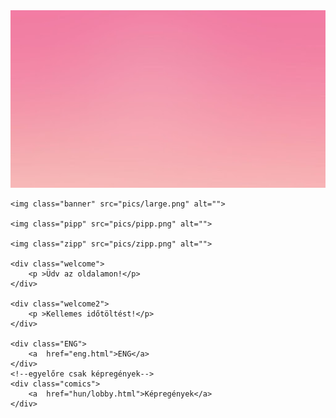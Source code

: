 <html>
    <meta charset="UTF-8">
<head>

</head>
<style>

    .background{
        position: fixed;
        z-index: -50px;
        width: 100%;
        height: 100%;
        left: 0em;
        top: 0em;
    }

    .banner{
        position: fixed;
        z-index: -40px;
        height: 400px;
        width: 50%;
        left: 50%;
        top: 0%;
        transform: translate(-50%, 0%);
        border-radius: 5%;
    }

    .pipp{
        position: fixed;
        z-index: -40px;
        width: 15%;
        right: 0%;
        top: 2%;
        transform: translate(-50%, 0%);
    }

    .zipp{
        position: fixed;
        z-index: -40px;
        width: 18%;
        left: 12%;
        top: 2%;
        transform: translate(-50%, 0%);
    }

    .welcome{
        font-family: Arial, Helvetica, sans-serif;
        font-weight: bolder;
        z-index: 1px;
        font-size: 70px;
        position: fixed;
        left: 50%;
        top: 0%;
        transform: translate(-50%, -25%);
    }

    .welcome2{
        font-family: Arial, Helvetica, sans-serif;
        font-weight: bolder;
        z-index: 1px;
        font-size: 60px;
        position: fixed;
        text-align: center;
        left: 50%;
        top: 15%;
        transform: translate(-50%, -25%);
    }

    .ENG{
        font-family: Arial, Helvetica, sans-serif;
        font-weight: bolder;
        font-size: 40px;
        position: fixed;
        left: 100%;
        top: 0%;
        transform: translate(-110%, 0%);
    }
    .comics{
        font-family: Arial, Helvetica, sans-serif;
        font-weight: bolder;
        font-size: 40px;
        position: fixed;
        text-align: center;
        left: 50%;
        top: 50%;
        transform: translate(-50%, 0%);
    }

</style>
</html>
<body>
    <img class="background" src="pics/background.jpg" alt="">
    
    <img class="banner" src="pics/large.png" alt="">

    <img class="pipp" src="pics/pipp.png" alt="">

    <img class="zipp" src="pics/zipp.png" alt="">

    <div class="welcome">
        <p >Üdv az oldalamon!</p>
    </div>

    <div class="welcome2">
        <p >Kellemes időtöltést!</p>
    </div>

    <div class="ENG">
        <a  href="eng.html">ENG</a>
    </div>
    <!--egyelőre csak képregények-->
    <div class="comics">
        <a  href="hun/lobby.html">Képregények</a>
    </div>

</body>